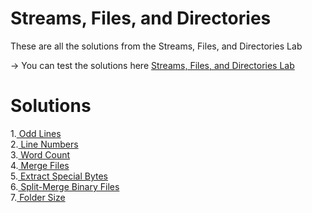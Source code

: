 # Streams, Files, and Directories
These are all the solutions from the  Streams, Files, and Directories Lab

-> You can test the solutions here [Streams, Files, and Directories Lab](https://judge.softuni.org/Contests/Practice/Index/3322#0)

# Solutions
1.[ Odd Lines](https://github.com/HEMAndonov98/SoftUni-C-Advanced-may-2022-/tree/main/Streams-Files-and-Dictionaries/1.Odd-Lines)\
2.[ Line Numbers](https://github.com/HEMAndonov98/SoftUni-C-Advanced-may-2022-/tree/main/Streams-Files-and-Dictionaries/2.Line-Numbers)\
3.[ Word Count](https://github.com/HEMAndonov98/SoftUni-C-Advanced-may-2022-/tree/main/Streams-Files-and-Dictionaries/3.Word-Count)\
4.[ Merge Files](https://github.com/HEMAndonov98/SoftUni-C-Advanced-may-2022-/tree/main/Streams-Files-and-Dictionaries/4.Merge-Files)\
5.[ Extract Special Bytes](https://github.com/HEMAndonov98/SoftUni-C-Advanced-may-2022-/tree/main/Streams-Files-and-Dictionaries/5.Extract-Special-Bytes)\
6.[ Split-Merge Binary Files](https://github.com/HEMAndonov98/SoftUni-C-Advanced-may-2022-/tree/main/Streams-Files-and-Dictionaries/6.SplitMerge-Binary-Files)\
7.[ Folder Size](https://github.com/HEMAndonov98/SoftUni-C-Advanced-may-2022-/tree/main/Streams-Files-and-Dictionaries/7.Folder-Size)
